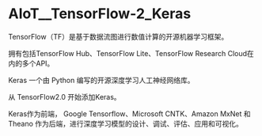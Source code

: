 # AIoT__TensorFlow-2_Keras
TensorFlow（TF）是基于数据流图进行数值计算的开源机器学习框架。

拥有包括TensorFlow Hub、TensorFlow Lite、TensorFlow Research Cloud在内的多个API。



 Keras 一个由 Python 编写的开源深度学习人工神经网络库。

从 TensorFlow2.0 开始添加Keras。

Keras作为前端， Google Tensorflow、Microsoft CNTK、Amazon MxNet 和 Theano 作为后端，进行深度学习模型的设计、调试、评估、应用和可视化。
